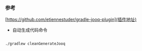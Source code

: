 
### 参考

[https://github.com/etiennestuder/gradle-jooq-plugin](插件地址)

- 自动生成代码命令
```shell script

./gradlew cleanGenerateJooq

```